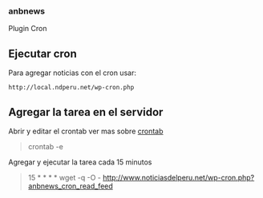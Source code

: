 ### anbnews

Plugin Cron


## Ejecutar cron

Para agregar noticias con el cron usar:

	http://local.ndperu.net/wp-cron.php

## Agregar la tarea en el servidor

Abrir y editar el crontab ver mas sobre [crontab](http://kvz.io/blog/2007/07/29/schedule-tasks-on-linux-using-crontab/)

>crontab -e


Agregar y ejecutar la tarea cada 15 minutos

>15 * * * * wget -q -O - http://www.noticiasdelperu.net/wp-cron.php?anbnews_cron_read_feed


